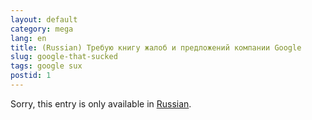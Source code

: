 ```yaml
---
layout: default
category: mega
lang: en
title: (Russian) Требую книгу жалоб и предложений компании Google
slug: google-that-sucked
tags: google sux 
postid: 1
---
```

<p>Sorry, this entry is only available in <a href="/mega/export/getposts.php">Russian</a>.</p>
